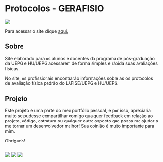# Protocolos - GERAFISIO

<img src="https://media.discordapp.net/attachments/1057659295388401695/1080186149525520394/image.png?width=498&height=625">

Para acessar o site clique <a href="https://protocolos-uepg.netlify.app" target="_blank">aqui.</a>

## Sobre

Site elaborado para os alunos e docentes do programa de pós-graduação da UEPG e HU/UEPG acessarem de forma simples e rápida suas avaliações físicas.

No site, os profissionais encontrarão informações sobre as os protocolos de avaliação física padrão do LAFISE/UEPG e HU/UEPG.

## Projeto

Este projeto é uma parte do meu portfólio pessoal, e por isso, apreciaria muito se pudesse compartilhar comigo qualquer feedback em relação ao projeto, código, estrutura ou qualquer outro aspecto que possa me ajudar a me tornar um desenvolvedor melhor! Sua opinião é muito importante para mim. 

Obrigado!

##

<a href="https://instagram.com/edherl" target="_blank"><img src="https://img.shields.io/badge/-Instagram-%23E4405F?style=for-the-badge&logo=instagram&logoColor=white" target="_blank"></a>
<a href = "mailto:antunes.edher@gmail.com"><img src="https://img.shields.io/badge/-Gmail-%23333?style=for-the-badge&logo=gmail&logoColor=white" target="_blank"></a>
<a href="https://www.linkedin.com/in/antunes-edher" target="_blank"><img src="https://img.shields.io/badge/-LinkedIn-%230077B5?style=for-the-badge&logo=linkedin&logoColor=white" target="_blank"></a>
